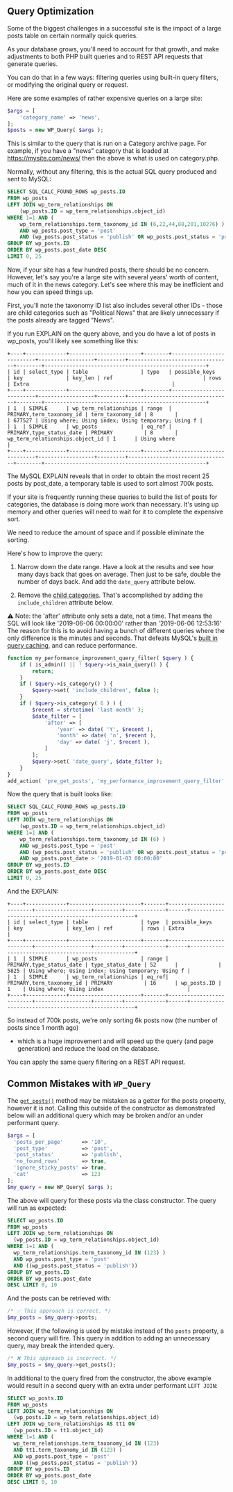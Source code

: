 Query Optimization
------------------

Some of the biggest challenges in a successful site is the impact of a large posts table on certain normally quick queries.

As your database grows, you'll need to account for that growth, and make adjustments to both PHP built queries and to
REST API requests that generate queries.

You can do that in a few ways: filtering queries using built-in query filters, or modifying the original query or request.

Here are some examples of rather expensive queries on a large site:

```php
$args = [
    'category_name' => 'news',
];
$posts = new WP_Query( $args );
```
This is similar to the query that is run on a Category archive page. For example, if you have a "news" category
that is loaded at https://mysite.com/news/ then the above is what is used on category.php.

Normally, without any filtering, this is the actual SQL query produced and sent to MySQL:

```sql
SELECT SQL_CALC_FOUND_ROWS wp_posts.ID
FROM wp_posts
LEFT JOIN wp_term_relationships ON
    (wp_posts.ID = wp_term_relationships.object_id)
WHERE 1=1 AND (
    wp_term_relationships.term_taxonomy_id IN (6,22,44,88,201,10276) )
    AND wp_posts.post_type = 'post'
    AND (wp_posts.post_status = 'publish' OR wp_posts.post_status = 'private')
GROUP BY wp_posts.ID
ORDER BY wp_posts.post_date DESC
LIMIT 0, 25
```


Now, if your site has a few hundred posts, there should be no concern.
However, let's say you're a large site with several years' worth of content, much of it in the news
category. Let's see where this may be inefficient and how you can speed things up.

First, you'll note the taxonomy ID list also includes several other IDs - those are child categories such as "Political News" that
are likely unnecessary if the posts already are tagged "News".

If you run EXPLAIN on the query above, and you do have a lot of posts in wp_posts, you'll likely see
something like this:

```
+----+-------------+-----------------------+--------+--------------------------+------------------+---------+---------------------------------+--------+----------------------------------------------------+
| id | select_type | table                 | type   | possible_keys            | key              | key_len | ref                             | rows   | Extra                                              |
+----+-------------+-----------------------+--------+--------------------------+------------------+---------+---------------------------------+--------+----------------------------------------------------+
| 1  | SIMPLE      | wp_term_relationships | range  | PRIMARY,term_taxonomy_id | term_taxonomy_id | 8       |                                 | 677527 | Using where; Using index; Using temporary; Using f |
| 1  | SIMPLE      | wp_posts              | eq_ref | PRIMARY,type_status_date | PRIMARY          | 8       | wp_term_relationships.object_id | 1      | Using where                                        |
+----+-------------+-----------------------+--------+--------------------------+------------------+---------+---------------------------------+--------+----------------------------------------------------+
```

The MySQL EXPLAIN reveals that in order to obtain the most recent 25 posts by post_date, a temporary table is used to sort almost 700k posts.

If your site is frequently running these queries to build the list of posts for categories, the database is doing more work
than necessary. It's using up memory and other queries will need to wait for it to complete the expensive sort.

We need to reduce the amount of space and if possible eliminate the sorting.

Here's how to improve the query:

1. Narrow down the date range. Have a look at the results and see how many days back that goes on average. Then just to be safe, double the number of days
back. And add the `date_query` attribute below.

2. Remove the [child categories](https://vip.wordpress.com/documentation/term-queries-should-consider-include_children-false/).
That's accomplished by adding the `include_children` attribute below.

⚠ Note: the 'after' attribute only sets a date, not a time. 
That means the SQL will look like '2019-06-06 00:00:00' rather than '2019-06-06 12:53:16'
The reason for this is to avoid having a bunch of different queries where the only difference is the 
minutes and seconds. That defeats MySQL's [built in query caching](https://mariadb.com/kb/en/library/query-cache/), and can reduce performance.

```php
function my_performance_improvement_query_filter( $query ) {
	if ( is_admin() || ! $query->is_main_query() ) {
		return;
	}
	if ( $query->is_category() ) {
		$query->set( 'include_children', false );
	}
	if ( $query->is_category( 6 ) ) {
	    $recent = strtotime( 'last month' );
		$date_filter = [
			'after' => [
				'year' => date( 'Y', $recent ),
				'month' => date( 'n', $recent ),
				'day' => date( 'j', $recent ),
			]
		];
		$query->set( 'date_query', $date_filter );
	}
}
add_action( 'pre_get_posts', 'my_performance_improvement_query_filter' );
```

Now the query that is built looks like:
```sql
SELECT SQL_CALC_FOUND_ROWS wp_posts.ID
FROM wp_posts
LEFT JOIN wp_term_relationships ON
    (wp_posts.ID = wp_term_relationships.object_id)
WHERE 1=1 AND (
    wp_term_relationships.term_taxonomy_id IN (6) )
    AND wp_posts.post_type = 'post'
    AND (wp_posts.post_status = 'publish' OR wp_posts.post_status = 'private')
    AND wp_posts.post_date > '2019-01-03 00:00:00'
GROUP BY wp_posts.ID
ORDER BY wp_posts.post_date DESC
LIMIT 0, 25
```

And the EXPLAIN:
```
+----+-------------+-----------------------+-------+--------------------------+------------------+---------+-------------+------+----------------------------------------------------+
| id | select_type | table                 | type  | possible_keys            | key              | key_len | ref         | rows | Extra                                              |
+----+-------------+-----------------------+-------+--------------------------+------------------+---------+-------------+------+----------------------------------------------------+
| 1  | SIMPLE      | wp_posts              | range | PRIMARY,type_status_date | type_status_date | 52      |             | 5825 | Using where; Using index; Using temporary; Using f |
| 1  | SIMPLE      | wp_term_relationships | eq_ref| PRIMARY,term_taxonomy_id | PRIMARY          | 16      | wp_posts.ID | 1    | Using where; Using index                           |
+----+-------------+-----------------------+-------+--------------------------+------------------+---------+-------------+------+----------------------------------------------------+
```
So instead of 700k posts, we're only sorting 6k posts now (the number of posts since 1 month ago)
- which is a huge improvement and will speed up the query (and page generation) and
reduce the load on the database.

You can apply the same query filtering on a REST API request.


## Common Mistakes with `WP_Query`

The [`get_posts()`](https://developer.wordpress.org/reference/classes/wp_query/get_posts/) method may be mistaken as a getter for the posts property, however it is not. Calling this outside of the constructor as demonstrated below will an additional query which may be broken and/or an under performant query.

```php
$args = [
  'posts_per_page'      => '10',
  'post_type'           => 'post',
  'post_status'         => 'publish',
  'no_found_rows'       => true,
  'ignore_sticky_posts' => true,
  'cat'                 => 123
];
$my_query = new WP_Query( $args );
```

The above will query for these posts via the class constructor. The query will run as expected:

```sql
SELECT wp_posts.ID
FROM wp_posts
LEFT JOIN wp_term_relationships ON
  (wp_posts.ID = wp_term_relationships.object_id)
WHERE 1=1 AND (
  wp_term_relationships.term_taxonomy_id IN (123) )
  AND wp_posts.post_type = 'post'
  AND ((wp_posts.post_status = 'publish'))
GROUP BY wp_posts.ID
ORDER BY wp_posts.post_date
DESC LIMIT 0, 10
```

And the posts can be retrieved with:

```php
/* ✅ This approach is correct. */
$my_posts = $my_query->posts;
```

However, if the following is used by mistake instead of the `posts` property, a second query will fire. This query in addition to adding an unnecessary query, may break the intended query.

```php
/* ❌ This approach is incorrect. */
$my_posts = $my_query->get_posts();
```

In additional to the query fired from the constructor, the above example would result in a second query with an extra under performant `LEFT JOIN`:

```sql
SELECT wp_posts.ID
FROM wp_posts
LEFT JOIN wp_term_relationships ON
  (wp_posts.ID = wp_term_relationships.object_id)
LEFT JOIN wp_term_relationships AS tt1 ON
  (wp_posts.ID = tt1.object_id)
WHERE 1=1 AND (
  wp_term_relationships.term_taxonomy_id IN (123)
  AND tt1.term_taxonomy_id IN (123) )
  AND wp_posts.post_type = 'post'
  AND ((wp_posts.post_status = 'publish'))
GROUP BY wp_posts.ID
ORDER BY wp_posts.post_date
DESC LIMIT 0, 10
```
